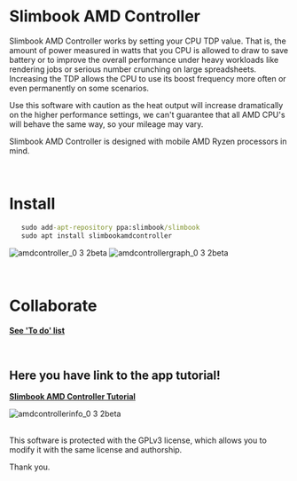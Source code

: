 # Slimbook AMD Controller

Slimbook AMD Controller works by setting your CPU TDP value. That is, the amount of power measured in watts that you CPU is allowed to draw to save battery or to improve the overall performance under heavy workloads like rendering jobs or serious number crunching on large spreadsheets. Increasing the TDP allows the CPU to use its boost frequency more often or even permanently on some scenarios.

Use this software with caution as the heat output will increase dramatically on the higher performance settings, we can't guarantee that all AMD CPU's will behave the same way, so your mileage may vary.

Slimbook AMD Controller is designed with mobile AMD Ryzen processors in mind. 

<br>

# Install
```bat
   sudo add-apt-repository ppa:slimbook/slimbook
   sudo apt install slimbookamdcontroller
```

![amdcontroller_0 3 2beta](https://user-images.githubusercontent.com/18195266/131973024-1cb2477a-82a2-4b6b-9910-90cbbd75baa7.png)
![amdcontrollergraph_0 3 2beta](https://user-images.githubusercontent.com/18195266/131973015-64ebd286-0ab7-4a7b-8bfa-e1239a847d18.png)

<br>

# Collaborate
[**See 'To do' list**](https://github.com/slimbook/slimbookamdcontroller/projects/1)

<br>


Here you have link to the app tutorial!
--
[**Slimbook AMD Controller Tutorial**](https://slimbook.es/en/tutoriales/aplicaciones-slimbook/494-slimbook-amd-controller-en)

![amdcontrollerinfo_0 3 2beta](https://user-images.githubusercontent.com/18195266/131973146-cb0656d9-74f7-4dea-aaa3-2aaa196b42b3.png)


<br>
This software is protected with the GPLv3 license, which allows you to modify it with the same license and authorship. 

Thank you.
